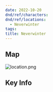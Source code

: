 ```yaml
---
date: 2022-10-20
dnd/ref/characters:
dnd/ref/locations:
  - Neverwinter
tags:
title: Neverwinter
---
```


## Map

![location.png](/images/dnd/location.png)

## Key Info
